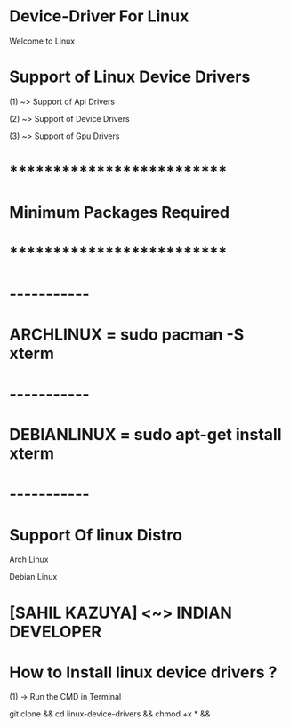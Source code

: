 # Device-Driver For Linux
Welcome to Linux


# Support of Linux Device Drivers

(1) ~> Support of Api Drivers

(2) ~> Support of Device Drivers

(3) ~> Support of Gpu Drivers

# *************************
# Minimum Packages Required
# *************************
# -----------
# ARCHLINUX = sudo pacman -S xterm
# -----------
# DEBIANLINUX = sudo apt-get install xterm
# -----------


# Support Of linux Distro

Arch Linux

Debian Linux


# [SAHIL KAZUYA] <~> INDIAN DEVELOPER

# How to Install linux device drivers ?

(1) -> Run the CMD in Terminal 

git clone && cd linux-device-drivers && chmod +x * && 
